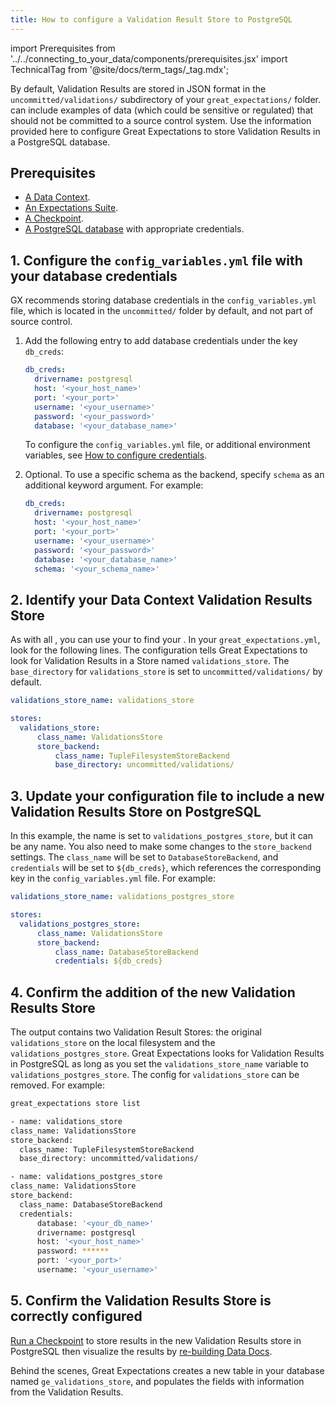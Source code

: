 ```yaml
---
title: How to configure a Validation Result Store to PostgreSQL
---
```

import Prerequisites from '../../connecting_to_your_data/components/prerequisites.jsx'
import TechnicalTag from '@site/docs/term_tags/_tag.mdx';


By default, Validation Results are stored in JSON format in the ``uncommitted/validations/`` subdirectory of your ``great_expectations/`` folder. <TechnicalTag tag="validation_result" text="Validation Results" /> can include examples of data (which could be sensitive or regulated) that should not be committed to a source control system.  Use the information provided here to configure Great Expectations to store Validation Results in a PostgreSQL database.

## Prerequisites

<Prerequisites>

- [A Data Context](/docs/guides/setup/configuring_data_contexts/instantiating_data_contexts/how_to_quickly_instantiate_a_data_context).
- [An Expectations Suite](/docs/guides/expectations/how_to_create_and_edit_expectations_with_instant_feedback_from_a_sample_batch_of_data).
- [A Checkpoint](/docs/guides/validation/checkpoints/how_to_create_a_new_checkpoint).
- [A PostgreSQL database](https://www.postgresql.org/) with appropriate credentials.

</Prerequisites>

## 1. Configure the ``config_variables.yml`` file with your database credentials

GX recommends storing database credentials in the ``config_variables.yml`` file, which is located in the ``uncommitted/`` folder by default, and not part of source control. 

1. Add the following entry to add database credentials under the key ``db_creds``: 

    ```yaml
    db_creds:
      drivername: postgresql
      host: '<your_host_name>'
      port: '<your_port>'
      username: '<your_username>'
      password: '<your_password>'
      database: '<your_database_name>'
    ```
    To configure the ``config_variables.yml`` file, or additional environment variables, see [How to configure credentials](../configuring_data_contexts/how_to_configure_credentials.md).

2. Optional. To use a specific schema as the backend, specify `schema` as an additional keyword argument. For example:

    ```yaml
    db_creds:
      drivername: postgresql
      host: '<your_host_name>'
      port: '<your_port>'
      username: '<your_username>'
      password: '<your_password>'
      database: '<your_database_name>'
      schema: '<your_schema_name>'
    ```

## 2. Identify your Data Context Validation Results Store

As with all <TechnicalTag tag="store" text="Stores" />, you can use your <TechnicalTag tag="data_context" text="Data Context" /> to find your <TechnicalTag tag="validation_result_store" text="Validation Results Store" />.  In your ``great_expectations.yml``, look for the following lines.  The configuration tells Great Expectations to look for Validation Results in a Store named ``validations_store``. The ``base_directory`` for ``validations_store`` is set to ``uncommitted/validations/`` by default.

```yaml
validations_store_name: validations_store

stores:
  validations_store:
      class_name: ValidationsStore
      store_backend:
          class_name: TupleFilesystemStoreBackend
          base_directory: uncommitted/validations/
```

## 3. Update your configuration file to include a new Validation Results Store on PostgreSQL

In this example, the name is set to ``validations_postgres_store``, but it can be any name.  You also need to make some changes to the ``store_backend`` settings.  The ``class_name`` will be set to ``DatabaseStoreBackend``, and ``credentials`` will be set to ``${db_creds}``, which references the corresponding key in the ``config_variables.yml`` file. For example:

```yaml
validations_store_name: validations_postgres_store

stores:
  validations_postgres_store:
      class_name: ValidationsStore
      store_backend:
          class_name: DatabaseStoreBackend
          credentials: ${db_creds}
```


## 4. Confirm the addition of the new Validation Results Store

The output contains two Validation Result Stores: the original ``validations_store`` on the local filesystem and the ``validations_postgres_store``.  Great Expectations looks for Validation Results in PostgreSQL as long as you set the ``validations_store_name`` variable to ``validations_postgres_store``. The config for ``validations_store`` can be removed. For example:

```bash
great_expectations store list

- name: validations_store
class_name: ValidationsStore
store_backend:
  class_name: TupleFilesystemStoreBackend
  base_directory: uncommitted/validations/

- name: validations_postgres_store
class_name: ValidationsStore
store_backend:
  class_name: DatabaseStoreBackend
  credentials:
      database: '<your_db_name>'
      drivername: postgresql
      host: '<your_host_name>'
      password: ******
      port: '<your_port>'
      username: '<your_username>'
```

## 5. Confirm the Validation Results Store is correctly configured

[Run a Checkpoint](/docs/guides/validation/how_to_validate_data_by_running_a_checkpoint) to store results in the new Validation Results store in PostgreSQL then visualize the results by [re-building Data Docs](../../../terms/data_docs.md).

Behind the scenes, Great Expectations creates a new table in your database named ``ge_validations_store``, and populates the fields with information from the Validation Results.
